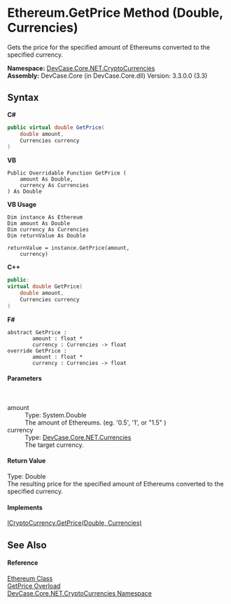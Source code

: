 # Ethereum.GetPrice Method (Double, Currencies)
 

Gets the price for the specified amount of Ethereums converted to the specified currency.

**Namespace:**&nbsp;<a href="N_DevCase_Core_NET_CryptoCurrencies">DevCase.Core.NET.CryptoCurrencies</a><br />**Assembly:**&nbsp;DevCase.Core (in DevCase.Core.dll) Version: 3.3.0.0 (3.3)

## Syntax

**C#**<br />
``` C#
public virtual double GetPrice(
	double amount,
	Currencies currency
)
```

**VB**<br />
``` VB
Public Overridable Function GetPrice ( 
	amount As Double,
	currency As Currencies
) As Double
```

**VB Usage**<br />
``` VB Usage
Dim instance As Ethereum
Dim amount As Double
Dim currency As Currencies
Dim returnValue As Double

returnValue = instance.GetPrice(amount, 
	currency)
```

**C++**<br />
``` C++
public:
virtual double GetPrice(
	double amount, 
	Currencies currency
)
```

**F#**<br />
``` F#
abstract GetPrice : 
        amount : float * 
        currency : Currencies -> float 
override GetPrice : 
        amount : float * 
        currency : Currencies -> float 
```


#### Parameters
&nbsp;<dl><dt>amount</dt><dd>Type: System.Double<br />The amount of Ethereums. (eg. '0.5', '1', or "1.5" )</dd><dt>currency</dt><dd>Type: <a href="T_DevCase_Core_NET_Currencies">DevCase.Core.NET.Currencies</a><br />The target currency.</dd></dl>

#### Return Value
Type: Double<br />The resulting price for the specified amount of Ethereums converted to the specified currency.

#### Implements
<a href="M_DevCase_Core_NET_ICryptoCurrency_GetPrice_1">ICryptoCurrency.GetPrice(Double, Currencies)</a><br />

## See Also


#### Reference
<a href="T_DevCase_Core_NET_CryptoCurrencies_Ethereum">Ethereum Class</a><br /><a href="Overload_DevCase_Core_NET_CryptoCurrencies_Ethereum_GetPrice">GetPrice Overload</a><br /><a href="N_DevCase_Core_NET_CryptoCurrencies">DevCase.Core.NET.CryptoCurrencies Namespace</a><br />